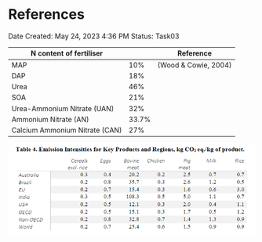 # References

Date Created: May 24, 2023 4:36 PM
Status: Task03

| N content of fertiliser |  | Reference |
| --- | --- | --- |
| MAP | 10% | (Wood & Cowie, 2004) |
| DAP | 18% |  |
| Urea | 46% |  |
| SOA | 21% |  |
| Urea-Ammonium Nitrate (UAN) | 32% |  |
| Ammonium Nitrate (AN) | 33.7% |  |
| Calcium Ammonium Nitrate (CAN) | 27% |  |

![Untitled](References%200b7bfbecdd0043e29bfd7dc3f4be8071/Untitled.png)